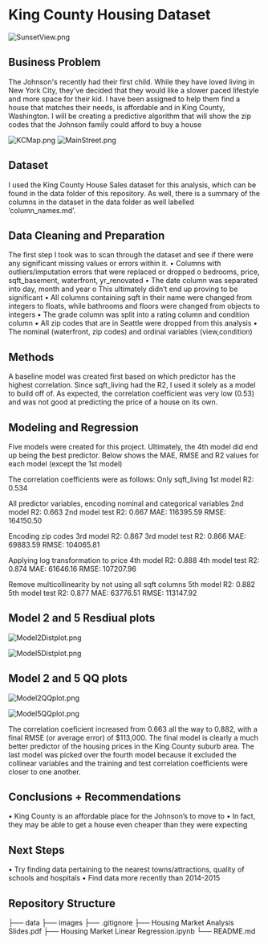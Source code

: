 # King County Housing Dataset
![SunsetView.png](https://github.com/evanstaffen/Ames-Housing/blob/main/Images/SunsetView.png)

## Business Problem
The Johnson's recently had their first child. While they have loved living in New York City, they've decided that they would like a slower paced lifestyle and more space for their kid. I have been assigned to help them find a house that matches their needs, is affordable and in King County, Washington. I will be creating a predictive algorithm that will show the zip codes that the Johnson family could afford to buy a house

![KCMap.png](https://github.com/evanstaffen/Ames-Housing/blob/main/Images/KCMap.png)
![MainStreet.png](https://github.com/evanstaffen/Ames-Housing/blob/main/Images/MainStreet.png)

## Dataset
I used the King County House Sales dataset for this analysis, which can be found in the data folder of this repository. As well, there is a summary of the columns in the dataset in the data folder as well labelled ‘column_names.md’.

## Data Cleaning and Preparation
The first step I took was to scan through the dataset and see if there were any significant missing values or errors within it. 
•	Columns with outliers/imputation errors that were replaced or dropped
o	bedrooms, price, sqft_basement, waterfront, yr_renovated
•	The date column was separated into day, month and year
o	This ultimately didn’t end up proving to be significant
•	All columns containing sqft in their name were changed from integers to floats, while bathrooms and floors were changed from objects to integers
•	The grade column was split into a rating column and condition column
•	All zip codes that are in Seattle were dropped from this analysis
•	The nominal (waterfront, zip codes) and ordinal variables (view,condition)

## Methods
A baseline model was created first based on which predictor has the highest correlation. Since sqft_living had the R2, I used it solely as a model to build off of. As expected, the correlation coefficient was very low (0.53) and was not good at predicting the price of a house on its own. 

## Modeling and Regression
Five models were created for this project. Ultimately, the 4th model did end up being the best predictor. Below shows the MAE, RMSE and R2 values for each model (except the 1st model)

The correlation coefficients were as follows:
Only sqft_living
1st model R2: 0.534

All predictor variables, encoding nominal and categorical variables
2nd model R2: 0.663 
2nd model test R2: 0.667
MAE: 116395.59
RMSE: 164150.50

Encoding zip codes
3rd model R2: 0.867
3rd model test R2: 0.866
MAE: 69883.59
RMSE: 104065.81

Applying log transformation to price
4th model R2: 0.888
4th model test R2: 0.874
MAE: 61646.16
RMSE: 107207.96

Remove multicollinearity by not using all sqft columns
5th model R2: 0.882
5th model test R2: 0.877
MAE: 63776.51
RMSE: 113147.92

## Model 2 and 5 Resdiual plots
![Model2Distplot.png](https://github.com/evanstaffen/Ames-Housing/blob/main/Images/Model2Distplot.png)

![Model5Distplot.png](https://github.com/evanstaffen/Ames-Housing/blob/main/Images/Model5Distplot.png)


## Model 2 and 5 QQ plots
![Model2QQplot.png](https://github.com/evanstaffen/Ames-Housing/blob/main/Images/Model2QQplot.png)

![Model5QQplot.png](https://github.com/evanstaffen/Ames-Housing/blob/main/Images/Model5QQplot.png)

The correlation coeficient increased from 0.663 all the way to 0.882, with a final RMSE (or average error) of $113,000. The final model is clearly a much better predictor of the housing prices in the King County suburb area. The last model was picked over the fourth model because it excluded the collinear variables and the training and test correlation coefficients were closer to one another. 

## Conclusions + Recommendations
•	King County is an affordable place for the Johnson’s to move to
•	In fact, they may be able to get a house even cheaper than they were expecting

## Next Steps
•	Try finding data pertaining to the nearest towns/attractions, quality of schools and hospitals
•	Find data more recently than 2014-2015




## Repository Structure
├── data
├── images
├── .gitignore
├── Housing Market Analysis Slides.pdf
├── Housing Market Linear Regression.ipynb
└── README.md
